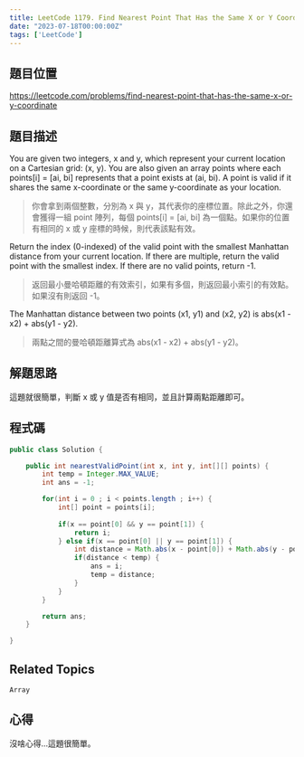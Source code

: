 ```yaml
---
title: LeetCode 1179. Find Nearest Point That Has the Same X or Y Coordinate
date: "2023-07-18T00:00:00Z"
tags: ['LeetCode']
---
```


## 題目位置
https://leetcode.com/problems/find-nearest-point-that-has-the-same-x-or-y-coordinate

## 題目描述
You are given two integers, x and y, which represent your current location on a Cartesian grid: (x, y). You are also given an array points where each points[i] = [ai, bi] represents that a point exists at (ai, bi). A point is valid if it shares the same x-coordinate or the same y-coordinate as your location.
> 你會拿到兩個整數，分別為 x 與 y，其代表你的座標位置。除此之外，你還會獲得一組 point 陣列，每個 points[i] = [ai, bi] 為一個點。如果你的位置有相同的 x 或 y 座標的時候，則代表該點有效。    

Return the index (0-indexed) of the valid point with the smallest Manhattan distance from your current location. If there are multiple, return the valid point with the smallest index. If there are no valid points, return -1.
> 返回最小曼哈頓距離的有效索引，如果有多個，則返回最小索引的有效點。如果沒有則返回 -1。

The Manhattan distance between two points (x1, y1) and (x2, y2) is abs(x1 - x2) + abs(y1 - y2).
> 兩點之間的曼哈頓距離算式為 abs(x1 - x2) + abs(y1 - y2)。

## 解題思路
這題就很簡單，判斷 x 或 y 值是否有相同，並且計算兩點距離即可。

## 程式碼
```java
public class Solution {

    public int nearestValidPoint(int x, int y, int[][] points) {
        int temp = Integer.MAX_VALUE;
        int ans = -1;

        for(int i = 0 ; i < points.length ; i++) {
            int[] point = points[i];
            
            if(x == point[0] && y == point[1]) {
                return i;
            } else if(x == point[0] || y == point[1]) {
                int distance = Math.abs(x - point[0]) + Math.abs(y - point[1]);
                if(distance < temp) {
                    ans = i;
                    temp = distance;
                }
            }
        }

        return ans;
    }

}
```

## Related Topics
```Array```

## 心得
沒啥心得...這題很簡單。
